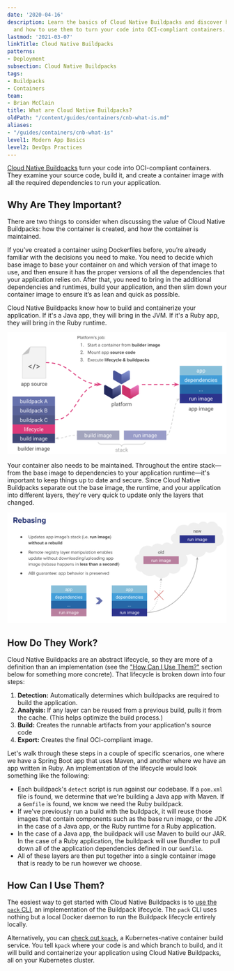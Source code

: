 ```yaml
---
date: '2020-04-16'
description: Learn the basics of Cloud Native Buildpacks and discover how they work
  and how to use them to turn your code into OCI-compliant containers.
lastmod: '2021-03-07'
linkTitle: Cloud Native Buildpacks
patterns:
- Deployment
subsection: Cloud Native Buildpacks
tags:
- Buildpacks
- Containers
team:
- Brian McClain
title: What are Cloud Native Buildpacks?
oldPath: "/content/guides/containers/cnb-what-is.md"
aliases:
- "/guides/containers/cnb-what-is"
level1: Modern App Basics
level2: DevOps Practices
---
```


[Cloud Native Buildpacks](https://buildpacks.io/) turn your code into OCI-compliant containers. They examine your source code, build it, and create a container image with all the required dependencies to run your application. 

## Why Are They Important? 

There are two things to consider when discussing the value of Cloud Native Buildpacks: how the container is created, and how the container is maintained.  

If you’ve created a container using Dockerfiles before, you’re already familiar with the decisions you need to make. You need to decide which base image to base your container on and which version of that image to use, and then ensure it has the proper versions of all the dependencies that your application relies on.  After that, you need to bring in the additional dependencies  and runtimes, build your application, and then slim down your container image to ensure it’s as lean and quick as possible. 

Cloud Native Buildpacks know how to build and containerize your application. If it's a Java app, they will bring in the JVM. If it's a Ruby app, they will bring in the Ruby runtime.

![Image Layers](images/cnb-1.png#diagram)

Your container also needs to be maintained. Throughout the entire stack—from the base image to dependencies to your application runtime—it's important to keep things up to date and secure. Since Cloud Native Buildpacks separate out the base image, the runtime, and your application into different layers, they're very quick to update only the layers that changed.

![Image Rebase](images/cnb-2.png#diagram)

## How Do They Work? 

Cloud Native Buildpacks are an abstract lifecycle, so they are more of a definition than an implementation (see the ["How Can I Use Them?"](#how-can-i-use-them) section below for something more concrete). That lifecycle is broken down into four steps:

1. **Detection:** Automatically determines which buildpacks are required to build the application.
2. **Analysis:** If any layer can be reused from a previous build, pulls it from the cache. (This helps optimize the build process.)
3. **Build:** Creates the runnable artifacts from your application's source code
4. **Export:** Creates the final OCI-compliant image.

Let's walk through these steps in a couple of specific scenarios, one where we have a Spring Boot app that uses Maven, and another where we have an app written in Ruby. An implementation of the lifecycle would look something like the following:

- Each buildpack's `detect` script is run against our codebase. If a `pom.xml` file is found, we determine that we're building a Java app with Maven. If a `Gemfile` is found, we know we need the Ruby buildpack.
- If we've previously run a build with the buildpack, it will reuse those images that contain components such as the base run image, or the JDK in the case of a Java app, or the Ruby runtime for a Ruby application.
- In the case of a Java app, the buildpack will use Maven to build our JAR. In the case of a Ruby application, the buildpack will use Bundler to pull down all of the application dependencies defined in our `Gemfile`.
- All of these layers are then put together into a single container image that is ready to be run however we choose.

## How Can I Use Them?

The easiest way to get started with Cloud Native Buildpacks is to [use the `pack` CLI](https://buildpacks.io/docs/app-journey/), an implementation of the Buildpack lifecycle. The `pack` CLI uses nothing but a local Docker daemon to run the Buildpack lifecycle entirely locally.

Alternatively, you can [check out `kpack`](https://github.com/pivotal/kpack), a Kubernetes-native container build service. You tell `kpack` where your code is and which branch to build, and it will build and containerize your application using Cloud Native Buildpacks, all on your Kubernetes cluster.